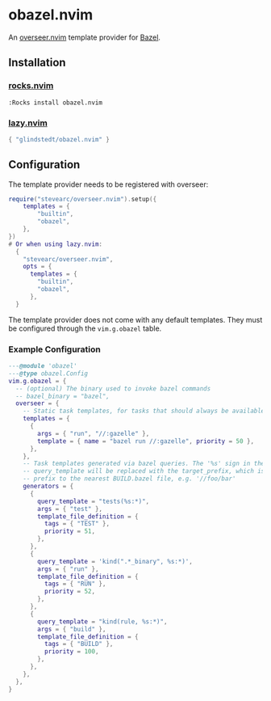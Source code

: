 # obazel.nvim

An [overseer.nvim](https://github.com/stevearc/overseer.nvim) template provider for [Bazel](https://bazel.build/).

## Installation

### [rocks.nvim](https://github.com/nvim-neorocks/rocks.nvim)
```vim
:Rocks install obazel.nvim
```

### [lazy.nvim](https://github.com/folke/lazy.nvim)
```lua
{ "glindstedt/obazel.nvim" }
```

## Configuration

The template provider needs to be registered with overseer:

```lua
require("stevearc/overseer.nvim").setup({
    templates = {
        "builtin",
        "obazel",
    },
})
# Or when using lazy.nvim:
  {
    "stevearc/overseer.nvim",
    opts = {
      templates = {
        "builtin",
        "obazel",
      },
  }
```

The template provider does not come with any default templates. They must be
configured through the `vim.g.obazel` table.

### Example Configuration

```lua
---@module 'obazel'
---@type obazel.Config
vim.g.obazel = {
  -- (optional) The binary used to invoke bazel commands
  -- bazel_binary = "bazel",
  overseer = {
    -- Static task templates, for tasks that should always be available
    templates = {
      {
        args = { "run", "//:gazelle" },
        template = { name = "bazel run //:gazelle", priority = 50 },
      },
    },
    -- Task templates generated via bazel queries. The '%s' sign in the
    -- query_template will be replaced with the target_prefix, which is the
    -- prefix to the nearest BUILD.bazel file, e.g. '//foo/bar'
    generators = {
      {
        query_template = "tests(%s:*)",
        args = { "test" },
        template_file_definition = {
          tags = { "TEST" },
          priority = 51,
        },
      },
      {
        query_template = 'kind(".*_binary", %s:*)',
        args = { "run" },
        template_file_definition = {
          tags = { "RUN" },
          priority = 52,
        },
      },
      {
        query_template = "kind(rule, %s:*)",
        args = { "build" },
        template_file_definition = {
          tags = { "BUILD" },
          priority = 100,
        },
      },
    },
  },
}
```
